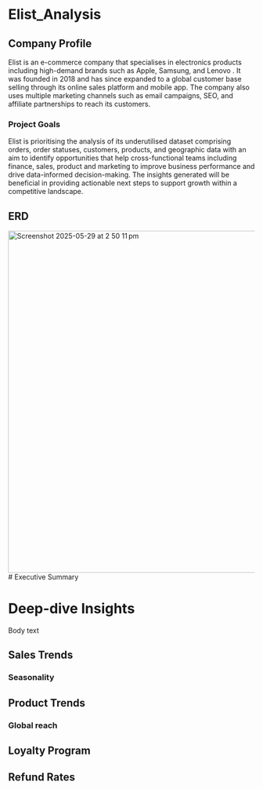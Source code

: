 # Elist_Analysis
## Company Profile
Elist is an e-commerce company that specialises in electronics products including high-demand brands such as Apple, Samsung, and Lenovo . It was founded in 2018 and has since expanded to a global customer base selling through its online sales platform and mobile app. The company also uses multiple marketing channels such as email campaigns, SEO, and affiliate partnerships to reach its customers. 

### Project Goals
Elist is prioritising the analysis of its underutilised dataset comprising orders, order statuses, customers, products, and geographic data with an aim to identify opportunities that help cross-functional teams including  finance, sales, product and marketing to improve business performance and drive data-informed decision-making. The insights generated will be beneficial in providing actionable next steps to support growth within a competitive landscape.

## ERD
<img width="697" alt="Screenshot 2025-05-29 at 2 50 11 pm" src="https://github.com/user-attachments/assets/7728a192-b4a9-46d9-856f-96616b0a756c" />
# Executive Summary

# Deep-dive Insights
Body text

## Sales Trends
### Seasonality

## Product Trends
### Global reach

## Loyalty Program
## Refund Rates
